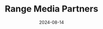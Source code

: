 ---  
layout: startup_page  
title: "Range Media Partners"  
id: "rangemp.com"  
permalink: "/rangemediapartnersrangemp.com08142024/"  
website: "https://www.rangemp.com/"  
funding_round: "Growth Round"  
funding_amount: ""  
investors: "Verance Capital, Liberty Global, Wildcat Capital Management, Playground Productions, Point72 Ventures, A+E Networks"  
about: "Range Media Partners is a diversified global talent representation and production firm with a rapidly growing sports division, Range Sports. They offer services spanning athlete representation, property representation, brand consulting, IP creation, and content production across various sports verticals. The company aims to build a thriving ecosystem for talent, properties, and brands in sports."  
markets: "Sports, Media, Entertainment"  
hq: "Santa Monica, California, United States"  
founded_year: "2020"  
linkedin: "https://www.linkedin.com/company/range-media-partners"  
twitter: ""  
instagram: ""  
facebook: ""  
crunchbase: "https://www.crunchbase.com/organization/range-media-partners"  
pitchbook: "https://pitchbook.com/profiles/company/438782-23"  

date_display: "14-Aug-2024"  
date: "2024-08-14"

# SEO Optimization  
meta_title: "Range Media Partners - Growth Round"  
meta_description: "Range Media Partners, Range Media Partners is a diversified global talent representation and production firm with a rapidly growing sports division, Range Sports. They offe..."  
meta_keywords: "Range Media Partners, Sports, Media, Entertainment, Growth Round funding"  
canonical_url: "https://startup.projectstartups.com/rangemediapartnersrangemp.com08142024/"  
---